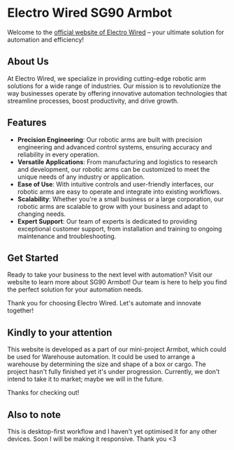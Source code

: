 # Electro Wired SG90 Armbot

Welcome to the [official website of Electro Wired](https://sayeedmunees.github.io/electro-wired/) – your ultimate solution for automation and efficiency!

## About Us

At Electro Wired, we specialize in providing cutting-edge robotic arm solutions for a wide range of industries. Our mission is to revolutionize the way businesses operate by offering innovative automation technologies that streamline processes, boost productivity, and drive growth.

## Features

- **Precision Engineering**: Our robotic arms are built with precision engineering and advanced control systems, ensuring accuracy and reliability in every operation.
- **Versatile Applications**: From manufacturing and logistics to research and development, our robotic arms can be customized to meet the unique needs of any industry or application.
- **Ease of Use**: With intuitive controls and user-friendly interfaces, our robotic arms are easy to operate and integrate into existing workflows.
- **Scalability**: Whether you're a small business or a large corporation, our robotic arms are scalable to grow with your business and adapt to changing needs.
- **Expert Support**: Our team of experts is dedicated to providing exceptional customer support, from installation and training to ongoing maintenance and troubleshooting.

## Get Started

Ready to take your business to the next level with automation? Visit our website to learn more about SG90 Armbot! Our team is here to help you find the perfect solution for your automation needs.

Thank you for choosing Electro Wired. Let's automate and innovate together!

## Kindly to your attention
This website is developed as a part of our mini-project Armbot, which could be used for Warehouse automation. It could be used to arrange a warehouse by determining the size and shape of a box or cargo. The project hasn't fully finished yet it's under progression. Currently, we don't intend to take it to market; maybe we will in the future. 

Thanks for checking out!

## Also to note
This is desktop-first workflow and I haven't yet optimised it for any other devices. Soon I will be making it responsive.
Thank you <3
